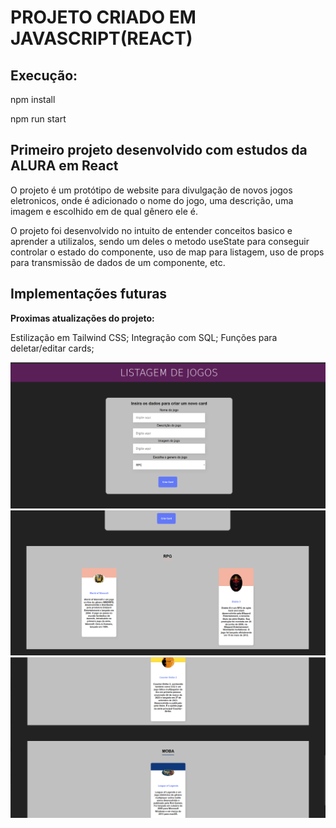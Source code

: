 # PROJETO CRIADO EM JAVASCRIPT(REACT)

## Execução:

npm install  

npm run start

## Primeiro projeto desenvolvido com estudos da ALURA em React

O projeto é um protótipo de website para divulgação de novos jogos eletronicos, onde é adicionado o nome do jogo, uma descrição, uma imagem e escolhido em de qual gênero ele é.  

O projeto foi desenvolvido no intuito de entender conceitos basico e aprender a utilizalos, sendo um deles o metodo useState para conseguir controlar o estado do componente, uso de map para listagem, uso de props para transmissão de dados de um componente, etc.

## Implementações futuras

**Proximas atualizações do projeto:**

Estilização em Tailwind CSS;
Integração com SQL;
Funções para deletar/editar cards;  

<img src="/src/img/TelaInicial.png" alt="Tela inicial do projeto">
<img src="/src/img/Cards1.png" alt="Cards adicionados">
<img src="/src/img/Cards2.png" alt="Cards adicionados">







